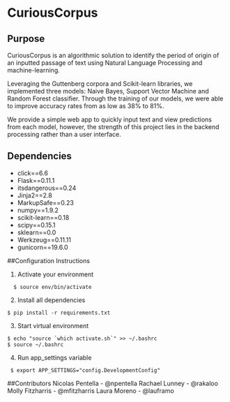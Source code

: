 # CuriousCorpus
## Purpose
CuriousCorpus is an algorithmic solution to identify the period of origin of an inputted passage of text using Natural Language Processing and machine-learning.

Leveraging the Guttenberg corpora and Scikit-learn libraries, we implemented three models: Naive Bayes, Support Vector Machine and Random Forest classifier. Through the training of our models, we were able to improve accuracy rates from as low as 38% to 81%.

We provide a simple web app to quickly input text and view predictions from each model, however, the strength of this project lies in the backend processing rather than a user interface.




## Dependencies
* click==6.6
* Flask==0.11.1
* itsdangerous==0.24
* Jinja2==2.8
* MarkupSafe==0.23
* numpy==1.9.2
* scikit-learn==0.18
* scipy==0.15.1
* sklearn==0.0
* Werkzeug==0.11.11
* gunicorn==19.6.0

##Configuration Instructions

1. Activate your environment
 ```{r, engine='bash'}
   $ source env/bin/activate
 ```

2. Install all dependencies
 ```{r, engine='bash'}
 $ pip install -r requirements.txt
 ```


3. Start virtual environment
 ```{r, engine='bash'}
$ echo "source `which activate.sh`" >> ~/.bashrc
$ source ~/.bashrc
 ```

4. Run app_settings variable
 ```{r, engine='bash'}
  $ export APP_SETTINGS="config.DevelopmentConfig"
```

##Contributors
Nicolas Pentella - @npentella
Rachael Lunney - @rakaloo
Molly Fitzharris - @mfitzharris
Laura Moreno - @lauframo
